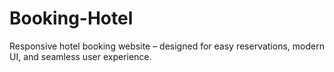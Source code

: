 # Booking-Hotel
Responsive hotel booking website – designed for easy reservations, modern UI, and seamless user experience.
